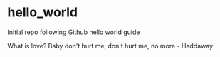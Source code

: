 # hello_world
Initial repo following Github hello world guide

What is love? Baby don't hurt me, don't hurt me, no more  - Haddaway
